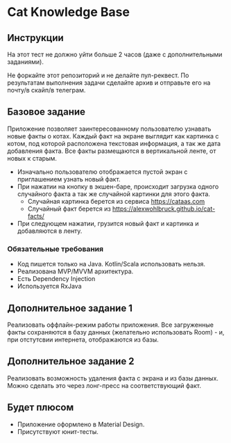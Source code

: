# Cat Knowledge Base

## Инструкции
На этот тест не должно уйти больше 2 часов (даже с дополнительными заданиями). 

Не форкайте этот репозиторий и не делайте пул-реквест. По результатам выполнения задачи сделайте архив и отправьте его на почту/в скайп/в телеграм.

## Базовое задание

Приложение позволяет заинтересованному пользователю узнавать новые факты о котах.
Каждый факт на экране выглядит как картинка с котом, под которой расположена текстовая информация, а так же дата добавления факта.
Все факты размещаются в вертикальной ленте, от новых к старым.

* Изначально пользователю отображается пустой экран с приглашением узнать новый факт. 
* При нажатии на кнопку в экшен-баре, происходит загрузка одного случайного факта а так же случайной картинки для этого факта.
  - Случайная картинка берется из сервиса https://cataas.com
  - Cлучайный факт берется из https://alexwohlbruck.github.io/cat-facts/
* При следующем нажатии, грузится новый факт и картинка и добавляются в ленту.

### Обязательные требования
- Код пишется только на Java. Kotlin/Scala использовать нельзя.
- Реализована MVP/MVVM архитектура.
- Есть Dependency Injection
- Используется RxJava

## Дополнительное задание 1
Реализовать оффлайн-режим работы приложения. 
Все загруженные факты сохраняются в базу данных (желательно использовать Room) - и, при отстутсвии интернета, отображаются из базы.

## Дополнительное задание 2
Реализовать возможность удаления факта с экрана и из базы данных. 
Можно сделать это через лонг-пресс на соответствующий факт.

## Будет плюсом
- Приложение оформлено в Material Design.
- Присутствуют юнит-тесты.
